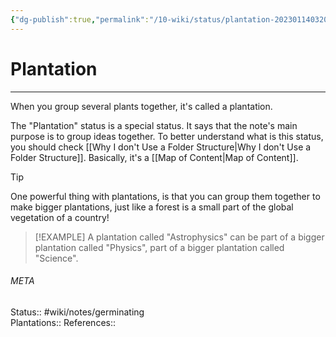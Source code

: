 ```yaml
---
{"dg-publish":true,"permalink":"/10-wiki/status/plantation-20230114032002/"}
---
```


# Plantation
---
When you group several plants together, it's called a plantation.

The "Plantation" status is a special status. It says that the note's main purpose is to group ideas together. To better understand what is this status, you should check [[Why I don't Use a Folder Structure\|Why I don't Use a Folder Structure]]. Basically, it's a [[Map of Content\|Map of Content]].

> [!TIP]
One powerful thing with plantations, is that you can group them together to make bigger plantations, just like a forest is a small part of the global vegetation of a country!

>[!EXAMPLE]
A plantation called "Astrophysics" can be part of a bigger plantation called "Physics", part of a bigger plantation called "Science".


###### META
Status:: #wiki/notes/germinating  
Plantations:: 
References:: 
